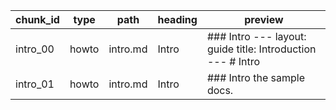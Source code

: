 | chunk_id | type | path | heading | preview |
|---|---|---|---|---|
| intro_00 | howto | intro.md | Intro | ### Intro  --- layout: guide title: Introduction --- # Intro |
| intro_01 | howto | intro.md | Intro | ### Intro   the sample docs.  |
